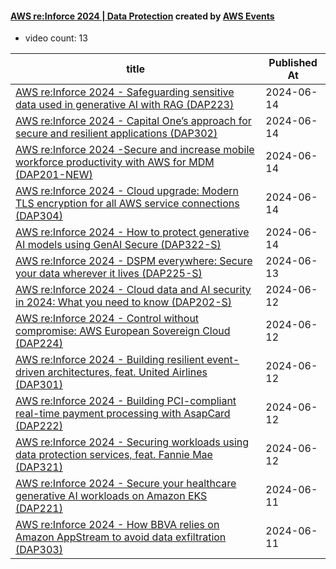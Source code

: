 

#### [AWS re:Inforce 2024 | Data Protection](https://www.youtube.com/playlist?list=PL2yQDdvlhXf_l1OwouK5rj0hMeSfNEExL) created by [AWS Events](https://www.youtube.com/channel/UCdoadna9HFHsxXWhafhNvKw)

* video count: 13 

| title                                                                                                                                               | Published At |
| --------------------------------------------------------------------------------------------------------------------------------------------------- | ------------ |
| [AWS re:Inforce 2024 - Safeguarding sensitive data used in generative AI with RAG (DAP223)](https://www.youtube.com/watch?v=eDr_F3JrS7E)            | 2024-06-14   |
| [AWS re:Inforce 2024 - Capital One’s approach for secure and resilient applications (DAP302)](https://www.youtube.com/watch?v=W7OTRZphSi8)          | 2024-06-14   |
| [AWS re:Inforce 2024 -Secure and increase mobile workforce productivity with AWS for MDM (DAP201-NEW)](https://www.youtube.com/watch?v=CfdjPNrK8Gg) | 2024-06-14   |
| [AWS re:Inforce 2024 - Cloud upgrade: Modern TLS encryption for all AWS service connections (DAP304)](https://www.youtube.com/watch?v=NqVYT6j0FBA)  | 2024-06-14   |
| [AWS re:Inforce 2024 - How to protect generative AI models using GenAI Secure (DAP322-S)](https://www.youtube.com/watch?v=X4RqkxjdiS0)              | 2024-06-14   |
| [AWS re:Inforce 2024 - DSPM everywhere: Secure your data wherever it lives (DAP225-S)](https://www.youtube.com/watch?v=6581HE6wV78)                 | 2024-06-13   |
| [AWS re:Inforce 2024 - Cloud data and AI security in 2024: What you need to know (DAP202-S)](https://www.youtube.com/watch?v=CAu-dX_JydI)           | 2024-06-12   |
| [AWS re:Inforce 2024 - Control without compromise: AWS European Sovereign Cloud (DAP224)](https://www.youtube.com/watch?v=xg0UZ0UlTLY)              | 2024-06-12   |
| [AWS re:Inforce 2024 - Building resilient event-driven architectures, feat. United Airlines (DAP301)](https://www.youtube.com/watch?v=BusVHD5WS8E)  | 2024-06-12   |
| [AWS re:Inforce 2024 - Building PCI-compliant real-time payment processing with AsapCard (DAP222)](https://www.youtube.com/watch?v=cCXY_drokyc)     | 2024-06-12   |
| [AWS re:Inforce 2024 - Securing workloads using data protection services, feat. Fannie Mae (DAP321)](https://www.youtube.com/watch?v=5bUQzMYwojU)   | 2024-06-12   |
| [AWS re:Inforce 2024 - Secure your healthcare generative AI workloads on Amazon EKS (DAP221)](https://www.youtube.com/watch?v=Q2uiJultkfs)          | 2024-06-11   |
| [AWS re:Inforce 2024 - How BBVA relies on Amazon AppStream to avoid data exfiltration (DAP303)](https://www.youtube.com/watch?v=gS6tkvyA93M)        | 2024-06-11   |